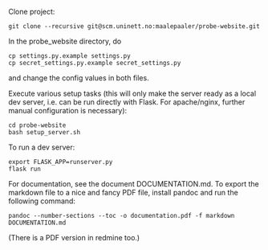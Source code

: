 Clone project:
```
git clone --recursive git@scm.uninett.no:maalepaaler/probe-website.git
```

In the probe_website directory, do
```
cp settings.py.example settings.py
cp secret_settings.py.example secret_settings.py
```
and change the config values in both files.

Execute various setup tasks (this will only make the server ready as a local dev server, i.e. can be run directly with Flask. For apache/nginx, further manual configuration is necessary):
```
cd probe-website
bash setup_server.sh
```

To run a dev server:
```
export FLASK_APP=runserver.py
flask run
```

For documentation, see the document DOCUMENTATION.md. To export the markdown file to a nice and fancy PDF file, install pandoc and run the following command:
```
pandoc --number-sections --toc -o documentation.pdf -f markdown DOCUMENTATION.md
```
(There is a PDF version in redmine too.)
